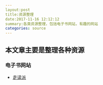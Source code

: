 ```yaml
---
layout:post
title:资源整理
date:2017-11-16 12:12:12
summary:各类资源整理，包括电子书网站，有趣的网站
categories: source
---
```




## 本文章主要是整理各种资源

### 电子书网站

* [走读派][1]


[1]:http://www.zoudupai.com/